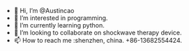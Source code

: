 - 👋 Hi, I’m @Austincao
- 👀 I’m interested in programming.
- 🌱 I’m currently learning python.
- 💞️ I’m looking to collaborate on shockwave therapy device.
- 📫 How to reach me :shenzhen, china. +86-13682554424.

<!---
Austincao2022/Austincao2022 is a ✨ special ✨ repository because its `README.md` (this file) appears on your GitHub profile.
You can click the Preview link to take a look at your changes.
--->
